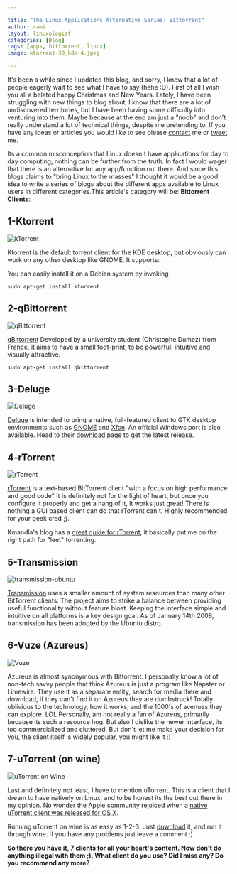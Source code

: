```yaml
---

title: "The Linux Applications Alternative Series: Bittorrent"
author: rami
layout: linuxologist
categories: [Blog]
tags: [apps, bittorrent, linux]
image: ktorrent-30_kde-4.jpeg

---
```


It's been a while since I updated this blog, and sorry, I know that a lot of people eagerly wait to see what I have to say (hehe :D). First of all I wish you all a belated happy Christmas and New Years. Lately, I have been struggling with new things to blog about, I know that there are a lot of undiscovered territories, but I have been having some difficulty into venturing into them. Maybe because at the end am just a "noob" and don't really understand a lot of technical things, despite me pretending to. If you have any ideas or articles you would like to see please [contact](/contact) me or [tweet](http://www.twitter.com/rtaibah) me.

Its a common misconception that Linux doesn't have applications for day to day computing, nothing can be further from the truth. In fact I would wager that there is an alternative for any app/function out there. And since this blogs claims to "bring Linux to the masses" I thought it would be a good idea to write a series of blogs about the different apps available to Linux users in different categories.This article's category will be: **Bittorrent Clients**:


## 1-Ktorrent

![kTorrent](/assets/images/content/blog/ktorrent-30_kde-4.jpeg)

Ktorrent is the default torrent client for the KDE desktop, but obviously can work on any other desktop like GNOME. It supports:

You can easily install it on a Debian system by invoking

`sudo apt-get install ktorrent`

## 2-qBittorrent

![qBittorrent](/assets/images/content/blog/Qbittorrent.png)

[qBittorrent](http://qbittorrent.sourceforge.net/) Developed by a university student (Christophe Dumez) from France, it aims to have a small foot-print, to be powerful, intuitive and visually attractive.

`sudo apt-get install qbittorrent`

## 3-Deluge

![Deluge](/assets/images/content/blog/deluge.png)

[Deluge](http://deluge-torrent.org/) is intended to bring a native, full-featured client to GTK desktop environments such as [GNOME](http://en.wikipedia.org/wiki/GNOME "GNOME") and [Xfce](http://en.wikipedia.org/wiki/Xfce "Xfce"). An official Windows port is also available. Head to their [download](http://deluge-torrent.org/downloads.php) page to get the latest release.

## 4-rTorrent

![rTorrent](/assets/images/content/blog/Rtorrent.png)

[rTorrent](http://libtorrent.rakshasa.no/) is a text-based  BitTorrent client "with a focus on high performance and good code" It is definitely not for the light of heart, but once you configure it properly and get a hang of it, it works just great! There is nothing a GUI based client can do that rTorrent can't. Highly recommended for your geek cred ;).

Kmandla's blog has a [great guide for rTorrent](http://kmandla.wordpress.com/2007/05/02/howto-use-rtorrent-like-a-pro/), it basically put me on the right path for "leet" torrenting.

## 5-Transmission

![transmission-ubuntu](/assets/images/content/blog/transmission-ubuntu.png)

[Transmission](http://www.transmissionbt.com/) uses a smaller amount of system resources than many other BitTorrent clients. The project aims to strike a balance between providing useful functionality without feature bloat. Keeping the interface simple and intuitive on all platforms is a key design goal. As of January 14th 2008, transmission has been adopted by the Ubuntu distro.

## 6-Vuze (Azureus)

![Vuze](/assets/images/content/blog/vuze.jpg)

Azureus is almost synonymous with Bittorrent. I personally know a lot of non-tech savvy people that think Azureus is just a program like Napster or Limewire. They use it as a separate entity, search for media there and download, if they can't find it on Azureus they are dumbstruck! Totally oblivious to the technology, how it works, and the 1000's of avenues they can explore. LOL
Personally, am not really a fan of Azureus, primarily because its such a resource hog. But also I dislike the newer interface, its too commercialized and cluttered. But don't let me make your decision for you, the client itself is widely popular, you might like it :)

## 7-uTorrent (on wine)

![uTorrent on Wine](/assets/images/content/blog/utorrent-on-wine.jpg)

Last and definitely not least, I have to mention uTorrent. This is a client that I dream to have natively on Linux, and to be honest its the best out there in my opinion. No wonder the Apple community rejoiced when a [native uTorrent client was released for OS X](http://www.techcrunch.com/2008/09/26/utorrent-for-mac-makes-its-way-to-the-pirate-bay/).

Running uTorrent on wine is as easy as 1-2-3\. Just [download](http://www.utorrent.com/download.php) it, and run it through wine. If you have any problems just leave a comment :).

**So there you have it, 7 clients for all your heart's content. Now don't do anything illegal with them ;). What client do you use? Did I miss any? Do you recommend any more?**
